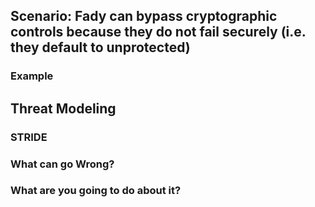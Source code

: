 ## Scenario: Fady can bypass cryptographic controls because they do not fail securely (i.e. they default to unprotected)

### Example

## Threat Modeling

### STRIDE

### What can go Wrong?

### What are you going to do about it?
